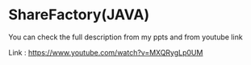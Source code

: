 # ShareFactory(JAVA)
You can check the full description from my ppts and from youtube link 

Link : https://www.youtube.com/watch?v=MXQRygLp0UM
